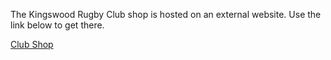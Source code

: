 The Kingswood Rugby Club shop is hosted on an external website. Use the link below to get there.

[Club Shop](https://www.kingswoodrugbyshop.uk/)